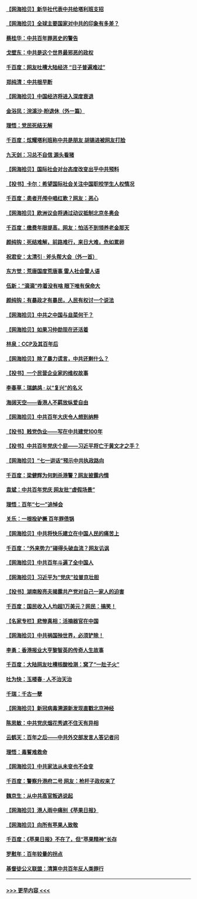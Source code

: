 #### [【网海拾贝】新华社代表中共给塔利班支招](../pages/nsc993/n13087892.md?t=07150451) 
#### [【网海拾贝】全球主要国家对中共的印象有多差？](../pages/nsc993/n13085788.md?t=07150451) 
#### [蔡桂华：中共百年罪恶史的警告](../pages/nsc993/n13085715.md?t=07150451) 
#### [戈壁东：中共是这个世界最邪恶的政权](../pages/nsc993/n13085641.md?t=07150451) 
#### [千百度：网友吐槽大陆经济 “日子普遍难过”](../pages/nsc993/n13085475.md?t=07150451) 
#### [郑纯清：中共根早断](../pages/nsc993/n13084579.md?t=07150451) 
#### [【网海拾贝】中国经济将进入深度衰退](../pages/nsc993/n13082552.md?t=07150451) 
#### [金浴凤：浣溪沙·盼退休（外一篇）](../pages/nsc993/n13081560.md?t=07150451) 
#### [理悟：党民死结无解](../pages/nsc993/n13081552.md?t=07150451) 
#### [千百度：炫耀塔利班称中共是朋友  胡锡进被网友打脸](../pages/nsc993/n13081538.md?t=07150451) 
#### [九天剑：习总不自信 源头看猪](../pages/nsc993/n13081197.md?t=07150451) 
#### [【网海拾贝】国际社会对台态度改变出乎中共预料](../pages/nsc993/n13080968.md?t=07150451) 
#### [【投书】卡尔：希望国际社会关注中国职校学生人权情况](../pages/nsc993/n13080410.md?t=07150451) 
#### [千百度：患者开颅中唱红歌？网友：恶心](../pages/nsc993/n13080377.md?t=07150451) 
#### [【网海拾贝】欧洲议会将通过动议抵制北京冬奥会](../pages/nsc993/n13078156.md?t=07150451) 
#### [千百度：缴费年限提高，网友：怕活不到领养老金那天](../pages/nsc993/n13078088.md?t=07150451) 
#### [颜纯钩：死结难解，前路难行，来日大难，危如累卵](../pages/nsc993/n13077179.md?t=07150451) 
#### [祝君安：太清引 · 斧头帮大会（外一首）](../pages/nsc993/n13077162.md?t=07150451) 
#### [东方觉：荒唐国度荒唐事 雷人社会雷人语](../pages/nsc993/n13075917.md?t=07150451) 
#### [伍新：“滴滴”咋着没有啥 眼下唯有保命大](../pages/nsc993/n13075894.md?t=07150451) 
#### [颜纯钩：有暴政才有暴民，人民有权讨一个说法](../pages/nsc993/n13075734.md?t=07150451) 
#### [【网海拾贝】中共之中国与韭菜何干？](../pages/nsc993/n13075428.md?t=07150451) 
#### [【网海拾贝】如果习仲勋现在还活着](../pages/nsc993/n13073410.md?t=07150451) 
#### [林泉：CCP及其百年后](../pages/nsc993/n13073226.md?t=07150451) 
#### [【网海拾贝】除了暴力谎言，中共还剩什么？](../pages/nsc993/n13071082.md?t=07150451) 
#### [【投书】一个民营企业家的维权故事](../pages/nsc993/n13070932.md?t=07150451) 
#### [李春草：瑞鹧鸪 · 以“复兴”的名义](../pages/nsc993/n13069984.md?t=07150451) 
#### [海阔天空——香港人不羁放纵爱自由](../pages/nsc993/n13069407.md?t=07150451) 
#### [【网海拾贝】中共百年大庆令人想到纳粹](../pages/nsc993/n13068483.md?t=07150451) 
#### [【投书】贱党伪业——写在中共建党100年](../pages/nsc993/n13067843.md?t=07150451) 
#### [【投书】中共百年党庆个屁——习近平将亡于黄文才之手？](../pages/nsc993/n13067425.md?t=07150451) 
#### [【网海拾贝】“七一讲话”预示中共执政路向](../pages/nsc993/n13066434.md?t=07150451) 
#### [千百度：梁健辉为何刺杀港警？网友披露内情](../pages/nsc993/n13066979.md?t=07150451) 
#### [袁斌：中共百年党庆 网友批“虚假场景”](../pages/nsc993/n13066385.md?t=07150451) 
#### [理悟：百年“七一”追悼会](../pages/nsc993/n13066106.md?t=07150451) 
#### [关乐：一根拴驴橛 百年罪债锅](../pages/nsc993/n13066089.md?t=07150451) 
#### [【网海拾贝】中共将快乐建立在中国人民的痛苦上](../pages/nsc993/n13064939.md?t=07150451) 
#### [千百度：“外来势力”碰得头破血流？网友讥讽](../pages/nsc993/n13064878.md?t=07150451) 
#### [【网海拾贝】中共百年斗遍了全中国人](../pages/nsc993/n13060020.md?t=07150451) 
#### [【网海拾贝】习近平为“党庆”拉普京壮胆](../pages/nsc993/n13057781.md?t=07150451) 
#### [【投书】湖南殷亮夫揭露共产党对自己一家人的迫害](../pages/nsc993/n13057744.md?t=07150451) 
#### [千百度：国民收入人均超1万美元？网民：搞笑！](../pages/nsc993/n13057692.md?t=07150451) 
#### [【名家专栏】悲惨真相：活摘器官在中国](../pages/nsc993/n13056611.md?t=07150451) 
#### [【网海拾贝】中共祸国殃世界，必须铲除！](../pages/nsc993/n13056011.md?t=07150451) 
#### [李勇：香港报业大亨黎智英的传奇人生故事](../pages/nsc993/n13055258.md?t=07150451) 
#### [千百度：大陆网友吐槽核酸检测：窝了“一肚子火”](../pages/nsc993/n13055194.md?t=07150451) 
#### [吐为快：玉楼春 · 人不治天治](../pages/nsc993/n13054028.md?t=07150451) 
#### [千瑞：千古一孽](../pages/nsc993/n13054016.md?t=07150451) 
#### [【网海拾贝】新冠病毒溯源新发现直戳北京神经](../pages/nsc993/n13052425.md?t=07150451) 
#### [陈思敏：中共党庆烟花秀遮不住天有异相](../pages/nsc993/n13052020.md?t=07150451) 
#### [云鹤天：百年之后——中共外交部发言人答记者问](../pages/nsc993/n13051604.md?t=07150451) 
#### [理悟：毒誓难救命](../pages/nsc993/n13051601.md?t=07150451) 
#### [【网海拾贝】中共家法从未变也不会变](../pages/nsc993/n13050366.md?t=07150451) 
#### [千百度：警察升港府二号 网友：枪杆子政权来了](../pages/nsc993/n13050261.md?t=07150451) 
#### [魏京生：从中共高官叛逃说起](../pages/nsc993/n13048997.md?t=07150451) 
#### [【网海拾贝】港人雨中痛别《苹果日报》](../pages/nsc993/n13048941.md?t=07150451) 
#### [【网海拾贝】向所有苹果人致敬](../pages/nsc993/n13046795.md?t=07150451) 
#### [千百度：《苹果日报》不在了，但“苹果精神”长存](../pages/nsc993/n13046703.md?t=07150451) 
#### [罗慰年：百年较量的拐点](../pages/nsc993/n13046542.md?t=07150451) 
#### [基督徒公义联盟：清算中共百年反人类罪行](../pages/nsc993/n13046499.md?t=07150451) 

----
#### [ >>> 更早内容 <<< ](../indexes/nsc993-earlier.md)
